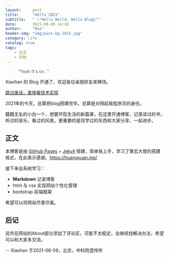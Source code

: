 ```yaml
---
layout:     post
title:      "Hello 2021"
subtitle:   " \"Hello World, Hello Blog\""
date:       2021-08-09 14:18
author:     "Hux"
header-img: "img/post-bg-2015.jpg"
category: Life
catalog: true
tags:
    - 生活
    - 开始
---
```


> “Yeah It's on. ”


Xiaohan 的 Blog 开通了，欢迎各位亲朋好友来捧场。

[跳过废话，直接看技术实现 ](#build) 

2021年的今天，总算把blog搭建完毕。总算是对得起我程序员的身份。

籍籍无名的小白一个，想要开启生活的新篇章，在这里开通博客，记录读过的书，听过的音乐，看过的风景。更重要的是将学过的东西和大家分享，一起进步。


<p id = "build"></p>

## 正文

本博客是由 [GitHub Pages](https://pages.github.com/) + [Jekyll](http://jekyllrb.com/) 搭建，简单易上手，学习了黄玄大佬的搭建格式，在此表示感谢。https://huangxuan.me/

接下来会系统学习：

* **Markdown** 记录博客
* html 与 css 实现网站个性化管理
* bootstrap 前端框架

希望可以将网站尽善尽美。


## 后记

另外在网站的About部分添加了评论区，可能不太稳定，会继续找解决办法，希望可以和大家多交流。

-- Xiaohan 于2021-08-09，北京，中科院遗传所


